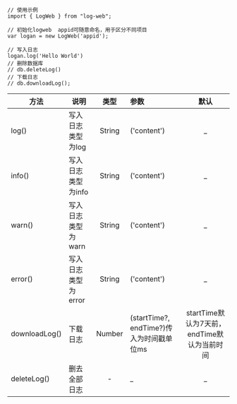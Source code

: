 ```
// 使用示例
import { LogWeb } from "log-web";

// 初始化logweb  appid可随意命名，用于区分不同项目
var logan = new LogWeb('appid');

// 写入日志
logan.log('Hello World')
// 删除数据库
// db.deleteLog()
// 下载日志
// db.downloadLog();
```
| 方法          | 说明                |  类型  | 参数                                     |                    默认                     |
| ------------- | ------------------- | :----: | :--------------------------------------- | :-----------------------------------------: |
| log()         | 写入日志类型为log   | String | ('content')                              |                      _                      |
| info()        | 写入日志类型为info  | String | ('content')                              |                      _                      |
| warn()        | 写入日志类型为warn  | String | ('content')                              |                      _                      |
| error()       | 写入日志类型为error | String | ('content')                              |                      _                      |
| downloadLog() | 下载日志            | Number | (startTime?, endTime?)传入为时间戳单位ms | startTime默认为7天前，endTime默认为当前时间 |
| deleteLog()   | 删去全部日志        |   -    | _                                        |                      _                      |